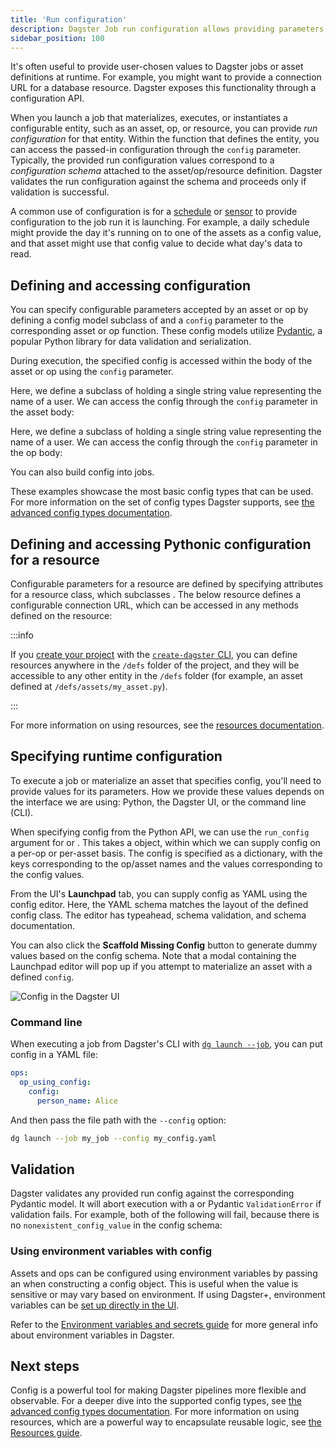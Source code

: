 ```yaml
---
title: 'Run configuration'
description: Dagster Job run configuration allows providing parameters to jobs at the time they're executed.
sidebar_position: 100
---
```


It's often useful to provide user-chosen values to Dagster jobs or asset definitions at runtime. For example, you might want to provide a connection URL for a database resource. Dagster exposes this functionality through a configuration API.

When you launch a job that materializes, executes, or instantiates a configurable entity, such as an asset, op, or resource, you can provide _run configuration_ for that entity. Within the function that defines the entity, you can access the passed-in configuration through the `config` parameter. Typically, the provided run configuration values correspond to a _configuration schema_ attached to the asset/op/resource definition. Dagster validates the run configuration against the schema and proceeds only if validation is successful.

A common use of configuration is for a [schedule](/guides/automate/schedules/) or [sensor](/guides/automate/sensors/) to provide configuration to the job run it is launching. For example, a daily schedule might provide the day it's running on to one of the assets as a config value, and that asset might use that config value to decide what day's data to read.

## Defining and accessing configuration

You can specify configurable parameters accepted by an asset or op by defining a config model subclass of <PyObject section="config" module="dagster" object="Config"/> and a `config` parameter to the corresponding asset or op function. These config models utilize [Pydantic](https://docs.pydantic.dev/), a popular Python library for data validation and serialization.

During execution, the specified config is accessed within the body of the asset or op using the `config` parameter.

<Tabs persistentKey="assetsorops">
<TabItem value="Using assets">

Here, we define a subclass of <PyObject section="config" module="dagster" object="Config"/> holding a single string value representing the name of a user. We can access the config through the `config` parameter in the asset body:

<CodeExample
  path="docs_snippets/docs_snippets/guides/dagster/pythonic_config/pythonic_config.py"
  title="src/my_project/defs/my_asset.py"
  startAfter="start_basic_asset_config"
  endBefore="end_basic_asset_config"
  dedent="4"
/>

</TabItem>
<TabItem value="Using ops and jobs">

Here, we define a subclass of <PyObject section="config" module="dagster" object="Config"/> holding a single string value representing the name of a user. We can access the config through the `config` parameter in the op body:

<CodeExample
  path="docs_snippets/docs_snippets/guides/dagster/pythonic_config/pythonic_config.py"
  title="src/my_project/defs/my_op.py"
  startAfter="start_basic_op_config"
  endBefore="end_basic_op_config"
/>

You can also build config into jobs.

</TabItem>
</Tabs>

These examples showcase the most basic config types that can be used. For more information on the set of config types Dagster supports, see [the advanced config types documentation](/guides/operate/configuration/advanced-config-types).

## Defining and accessing Pythonic configuration for a resource

Configurable parameters for a resource are defined by specifying attributes for a resource class, which subclasses <PyObject section="resources" module="dagster" object="ConfigurableResource"/>. The below resource defines a configurable connection URL, which can be accessed in any methods defined on the resource:

<CodeExample
  path="docs_snippets/docs_snippets/guides/dagster/pythonic_config/pythonic_config.py"
  title="src/my_project/defs/my_resource.py"
  startAfter="start_basic_resource_config"
  endBefore="end_basic_resource_config"
  dedent="4"
/>

:::info

If you [create your project](/guides/build/projects/creating-a-new-project) with the [`create-dagster` CLI](/api/dg/create-dagster), you can define resources anywhere in the `/defs` folder of the project, and they will be accessible to any other entity in the `/defs` folder (for example, an asset defined at `/defs/assets/my_asset.py`).

:::

For more information on using resources, see the [resources documentation](/guides/build/external-resources).

## Specifying runtime configuration

To execute a job or materialize an asset that specifies config, you'll need to provide values for its parameters. How we provide these values depends on the interface we are using: Python, the Dagster UI, or the command line (CLI).

<Tabs persistentKey="configtype">
<TabItem value="Python">

When specifying config from the Python API, we can use the `run_config` argument for <PyObject section="jobs" module="dagster" object="JobDefinition.execute_in_process" /> or <PyObject section="execution" module="dagster" object="materialize"/>. This takes a <PyObject section="config" module="dagster" object="RunConfig"/> object, within which we can supply config on a per-op or per-asset basis. The config is specified as a dictionary, with the keys corresponding to the op/asset names and the values corresponding to the config values.

<CodeExample
  path="docs_snippets/docs_snippets/guides/dagster/pythonic_config/pythonic_config.py"
  title="src/my_project/defs/my_job.py"
  startAfter="start_execute_with_config"
  endBefore="end_execute_with_config"
  dedent="4"
/>

</TabItem>
<TabItem value="Dagster UI">

From the UI's **Launchpad** tab, you can supply config as YAML using the config editor. Here, the YAML schema matches the layout of the defined config class. The editor has typeahead, schema validation, and schema documentation.

You can also click the **Scaffold Missing Config** button to generate dummy values based on the config schema. Note that a modal containing the Launchpad editor will pop up if you attempt to materialize an asset with a defined `config`.

![Config in the Dagster UI](/images/guides/operate/config-ui.png)

</TabItem>
<TabItem value="Command line">

### Command line

When executing a job from Dagster's CLI with [`dg launch --job`](/api/dg/dg-cli#cmdoption-dg-launch-job), you can put config in a YAML file:

```YAML file=/concepts/configuration/good.yaml
ops:
  op_using_config:
    config:
      person_name: Alice
```

And then pass the file path with the `--config` option:

```bash
dg launch --job my_job --config my_config.yaml
```

</TabItem>
</Tabs>

## Validation

Dagster validates any provided run config against the corresponding Pydantic model. It will abort execution with a <PyObject section="errors" module="dagster" object="DagsterInvalidConfigError"/> or Pydantic `ValidationError` if validation fails. For example, both of the following will fail, because there is no `nonexistent_config_value` in the config schema:

<CodeExample
  path="docs_snippets/docs_snippets/guides/dagster/pythonic_config/pythonic_config.py"
  title="src/my_project/defs/my_job.py"
  startAfter="start_execute_with_bad_config"
  endBefore="end_execute_with_bad_config"
  dedent="4"
/>

### Using environment variables with config

Assets and ops can be configured using environment variables by passing an <PyObject section="resources" module="dagster" object="EnvVar" /> when constructing a config object. This is useful when the value is sensitive or may vary based on environment. If using Dagster+, environment variables can be [set up directly in the UI](/guides/operate/configuration/using-environment-variables-and-secrets).

<CodeExample
  path="docs_snippets/docs_snippets/guides/dagster/pythonic_config/pythonic_config.py"
  title="src/my_project/defs/my_job.py"
  startAfter="start_execute_with_config_envvar"
  endBefore="end_execute_with_config_envvar"
  dedent="4"
/>

Refer to the [Environment variables and secrets guide](/guides/operate/configuration/using-environment-variables-and-secrets) for more general info about environment variables in Dagster.

## Next steps

Config is a powerful tool for making Dagster pipelines more flexible and observable. For a deeper dive into the supported config types, see [the advanced config types documentation](/guides/operate/configuration/advanced-config-types). For more information on using resources, which are a powerful way to encapsulate reusable logic, see [the Resources guide](/guides/build/external-resources).
